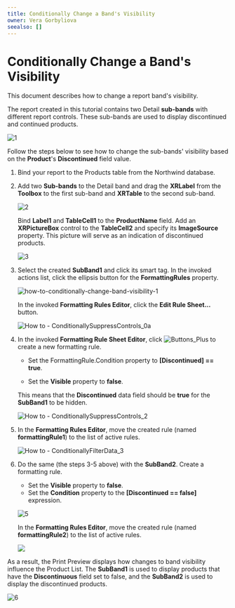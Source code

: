 ```yaml
---
title: Conditionally Change a Band's Visibility
owner: Vera Gorbyliova
seealso: []
---
```

# Conditionally Change a Band's Visibility

This document describes how to change a report band's visibility.

The report created in this tutorial contains two Detail **sub-bands** with different report controls. These sub-bands are used to display discontinued and continued products. 

![1](../../../../../images/conditionally-change-a-bands-visibility.png)

Follow the steps below to see how to change the sub-bands' visibility based on the **Product**'s **Discontinued** field value.

1. Bind your report to the Products table from the Northwind database.

2. Add two **Sub-bands** to the Detail band and drag the **XRLabel** from the **Toolbox** to the first sub-band and **XRTable** to the second sub-band.

	![2](../../../../../images/conditionally-change-a-bands-visibility-add-sub-bands.png)

	Bind **Label1** and **TableCell1** to the **ProductName** field. Add an **XRPictureBox** control to the **TableCell2** and specify its **ImageSource** property. This picture will serve as an indication of discontinued products.
	
	![3](../../../../../images/conditionally-change-a-bands-visibility-sub-bands-with-fields.png)

3. Select the created **SubBand1** and click its smart tag. In the invoked actions list, click the ellipsis button for the **FormattingRules** property.
	
	![how-to-conditionally-change-band-visibility-1](../../../../../images/how-to-conditionally-change-band-visibility-124975.png)
	
	In the invoked **Formatting Rules Editor**, click the **Edit Rule Sheet...** button.
	
	![How to - ConditionallySuppressControls_0a](../../../../../images/howto_conditionallysuppresscontrols_0a11229.png)

4. In the invoked **Formatting Rule Sheet Editor**, click ![Buttons_Plus](../../../../../images/buttons_plus8644.png) to create a new formatting rule.
	
	- Set the FormattingRule.Condition property to **[Discontinued] == true**.
	
	- Set the **Visible** property to **false**.

	This means that the **Discontinued** data field should be **true** for the **SubBand1** to be hidden.

	![How to - ConditionallySuppressControls_2](../../../../../images/howto_conditionallysuppresscontrols_28647.png)
	

5. In the **Formatting Rules Editor**, move the created rule (named **formattingRule1**) to the list of active rules.
	
	![How to - ConditionallyFilterData_3](../../../../../images/howto_conditionallyfilterdata_38643.png)
	

6. Do the same (the steps 3-5 above) with the **SubBand2**. Create a formatting rule.

	- Set the **Visible** property to **false**.
	- Set the **Condition** property to the **[Discontinued == false]** expression. 

	![5](../../../../../images/conditionally-change-a-bands-visibility-discontinued-is-false.png)

	In the **Formatting Rules Editor**, move the created rule (named **formattingRule2**)  to the list of active rules.

	![](../../../../../images/change-a-bands-visibility-formatting-ruled-editor.png)
	

As a result, the Print Preview displays how changes to band visibility influence the Product List. The **SubBand1** is used to display products that have the **Discontinuous** field set to false, and the **SubBand2** is used to display the discontinued products.

![6](../../../../../images/conditionally-change-a-bands-visibility-result.png)
